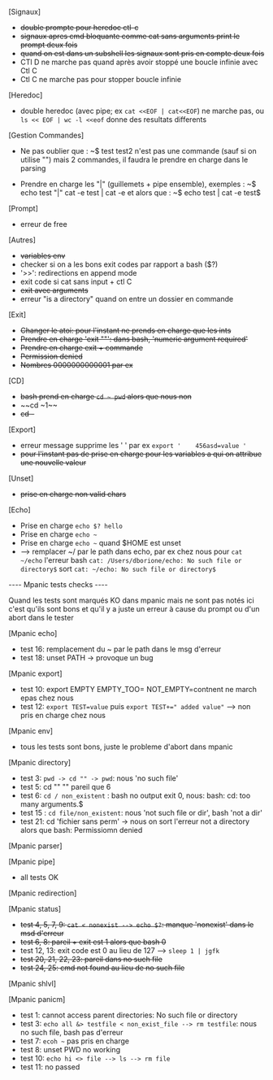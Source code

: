[Signaux]
- ~~double prompte pour heredoc ctl-c~~
- ~~signaux apres cmd bloquante comme cat sans arguments print le prompt deux fois~~
- ~~quand on est dans un subshell les signaux sont pris en compte deux fois~~
- CTl D ne marche pas quand après avoir stoppé une boucle infinie avec Ctl C
- Ctl C ne marche pas pour stopper boucle infinie

[Heredoc]
- double heredoc (avec pipe; ex `cat <<EOF | cat<<EOF`) ne marche pas, ou `ls << EOF | wc -l <<eof` donne des resultats differents

[Gestion Commandes]
- Ne pas oublier que :
	~$ test
	test2
n'est pas une commande (sauf si on utilise "") mais 2 commandes,
il faudra le prendre en charge dans le parsing

- Prendre en charge les "|" (guillemets + pipe ensemble), exemples :
	~$ echo test "|" cat -e
	test | cat -e
et alors que :
	~$ echo test | cat -e
	test$

[Prompt]
- erreur de free

[Autres]
- ~~variables env~~
- checker si on a les bons exit codes par rapport a bash ($?)
- '>>': redirections en append mode
- exit code si cat sans input + ctl C
- ~~exit avec arguments~~
- erreur "is a directory" quand on entre un dossier en commande

[Exit]
- ~~Changer le atoi: pour l'instant ne prends en charge que les ints~~
- ~~Prendre en charge 'exit ""': dans bash, 'numeric argument required'~~
- ~~Prendre en charge exit + commande~~
- ~~Permission denied~~
- ~~Nombres 0000000000001 par ex~~

[CD]
- ~~bash prend en charge `cd ~ pwd` alors que nous non~~
- ~~cd ~1~~
- ~~cd -~~

[Export]
- erreur message supprime les ' ' par ex `export '    456asd=value '`
- ~~pour l'instant pas de prise en charge pour les variables a qui on attribue une nouvelle valeur~~

[Unset]
- ~~prise en charge non valid chars~~

[Echo]
- Prise en charge `echo $? hello`
- Prise en charge `echo ~`
- Prise en charge `echo ~` quand $HOME est unset
- --> remplacer ~/ par le path dans echo, par ex chez nous pour `cat ~/echo` l'erreur bash `cat: /Users/dborione/echo: No such file or directory$` sort `cat: ~/echo: No such file or directory$`

---- Mpanic tests checks ----

Quand les tests sont marqués KO dans mpanic mais ne sont pas notés ici c'est qu'ils sont bons et qu'il y a juste un erreur à cause du prompt ou d'un abort dans le tester

[Mpanic echo]
- test 16: remplacement du ~ par le path dans le msg d'erreur
- test 18: unset PATH -> provoque un bug

[Mpanic export]
- test 10: export EMPTY EMPTY_TOO= NOT_EMPTY=contnent ne march epas chez nous
- test 12: `export TEST=value` puis `export TEST+=" added value"` --> non pris en charge chez nous

[Mpanic env]
- tous les tests sont bons, juste le probleme d'abort dans mpanic

[Mpanic directory]
- test 3: `pwd -> cd "" -> pwd`: nous 'no such file'
- test 5: cd "" "" pareil que 6
- test 6: `cd / non_existent` : bash no output exit 0, nous: bash: cd: too many arguments.$
- test 15 : `cd file/non_existent`: nous 'not such file or dir', bash 'not a dir'
- test 21: cd 'fichier sans perm' -> nous on sort l'erreur not a directory alors que bash: Permissiomn denied

[Mpanic parser]

[Mpanic pipe]
- all tests OK

[Mpanic redirection]

[Mpanic status]
- ~~test 4, 5, 7, 9: `cat < nonexist --> echo $?`: manque 'nonexist' dans le msd d'erreur~~
- ~~test 6, 8: pareil + exit est 1 alors que bash 0~~
- test 12, 13: exit code est 0 au lieu de 127 --> `sleep 1 | jgfk`
- ~~test 20, 21, 22, 23: pareil dans no such file~~
- ~~test 24, 25: cmd not found au lieu de no such file~~

[Mpanic shlvl]

[Mpanic panicm]
- test 1: cannot access parent directories: No such file or directory
- test 3: `echo all &> testfile < non_exist_file --> rm testfile`: nous no such file, bash pas d'erreur
- test 7: `ecoh ~` pas pris en charge
- test 8: unset PWD no working
- test 10: `echo hi <> file --> ls --> rm file`
- test 11: no passed














